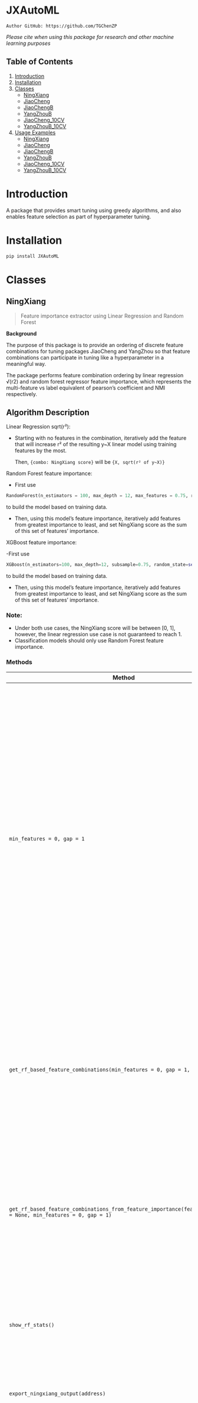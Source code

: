 # JXAutoML
```
Author GitHub: https://github.com/TGChenZP
```

*Please cite when using this package for research and other machine learning purposes*

## Table of Contents
1. [Introduction](#introduction)
2. [Installation](#installation)
3. [Classes](#classes)
    - [NingXiang](#ningxiang)
    - [JiaoCheng](#jiaocheng)
    - [JiaoChengB](#jiaochengb)
    - [YangZhouB](#yangzhoub)
    - [JiaoCheng_10CV](#jiaocheng_10cv)
    - [YangZhouB_10CV](#yangzhoub_10cv)
4. [Usage Examples](#usage-examples)
    - [NingXiang](#ningxiang-example)
    - [JiaoCheng](#jiaocheng-example)
    - [JiaoChengB](#jiaochengb-example)
    - [YangZhouB](#yangzhou-example)
    - [JiaoCheng_10CV](#jiaocheng_10cv-example)
    - [YangZhouB_10CV](#yangzhou_10cv-example)

# Introduction
A package that provides smart tuning using greedy algorithms, and also enables feature selection as part of hyperparameter tuning.

# Installation
```bash
pip install JXAutoML 
```

# Classes
## NingXiang
>Feature importance extractor using Linear Regression and Random Forest

**Background**

The purpose of this package is to provide an ordering of discrete feature combinations for tuning packages JiaoCheng and YangZhou so that feature combinations can participate in tuning like a hyperparameter in a meaningful way.

The package performs feature combination ordering by linear regression √(r2) and random forest regressor feature importance, which represents the multi-feature vs label equivalent of pearson’s coefficient and NMI respectively.

## Algorithm Description

Linear Regression sqrt(r²):

- Starting with no features in the combination, iteratively add the feature that will increase r² of the resulting y~X linear model using training features by the most.

  Then, `{combo: NingXiang score}` will be `{X, sqrt(r² of y~X)}`

Random Forest feature importance:

- First use 
```python 
RandomForest(n_estimators = 100, max_depth = 12, max_features = 0.75, random_state = self._seed, ccp_alpha = 0, max_samples = 0.75)
``` 
to build the model based on training data.

- Then, using this model’s feature importance, iteratively add features from greatest importance to least, and set NingXiang score as the sum of this set of features’ importance.

XGBoost feature importance:

-First use
```python 
XGBoost(n_estimators=100, max_depth=12, subsample=0.75, random_state=self._seed, gamma=0, eta=0.01, colsample_bytree=0.75)
``` 
to build the model based on training data.

- Then, using this model’s feature importance, iteratively add features from greatest importance to least, and set NingXiang score as the sum of this set of features’ importance.
### Note:
- Under both use cases, the NingXiang score will be between [0, 1], however, the linear regression use case is not guaranteed to reach 1.
- Classification models should only use Random Forest feature importance.


### Methods
| **Method**                                                   | **Description**                                                                                                                                                                  | **Parameters**                                                                                                                                                                                 |
|--------------------------------------------------------------|----------------------------------------------------------------------------------------------------------------------------------------------------------------------------------|-------------------------------------------------------------------------------------------------------------------------------------------------------------------------------------------------|
| `min_features = 0, gap = 1`                                  | Builds a linear regression model and gets NingXiang score based on the square root of R², iteratively adding the feature that increases R² the most each time. <br> Can set the number of features in the minimum feature combo (to avoid having a combo of just 1 or 2 features, as some models can’t train with too few features). <br> Can set the gap between the number of features in neighboring combinations (useful for Natural Language Processing where there are too many features to try all). | `min_features` (`int`): The minimum number of features in a combination. <br> `gap` (`int`): The gap between the number of features in neighboring combinations.                                                                 |
| `get_rf_based_feature_combinations(min_features = 0, gap = 1, n_jobs = 1)` | Builds a random forest model and gets NingXiang output based on feature importance. <br> Can set the number of features in the minimum feature combo. <br> Can set the gap between the number of features in neighboring combinations. | `min_features` (`int`): The minimum number of features in a combination. <br> `gap` (`int`): The gap between the number of features in neighboring combinations. <br> `n_jobs` (`int`): The number of jobs to run in parallel. |
| `get_rf_based_feature_combinations_from_feature_importance(feature_importance = None, min_features = 0, gap = 1)` | Uses ready-made feature importance to create NingXiang output. <br> Can set the number of features in the minimum feature combo. <br> Can set the gap between the number of features in neighboring combinations. | `feature_importance` (`dict` of `str:float`): Pre-calculated feature importance. <br> `min_features` (`int`): The minimum number of features in a combination. <br> `gap` (`int`): The gap between the number of features in neighboring combinations. |
| `show_rf_stats()`                                            | Displays the random forest (or XGB) feature importance dataframe and the validation score (if the validation score was inputted).                                                        | N/A                                                                                                                                                                                             |
| `export_ningxiang_output(address)`                           | Exports the current NingXiang output object as a pickle object.                                                                                                                  | `address` (`str`): The address where the pickle object will be saved. Does not need to include `.pickle`.                                                                                       |
| `get_xgb_based_feature_combinations(self, min_features=0, gap=1, n_jobs=1)` | Builds a XGBoost model and gets NingXiang output based on feature importance. <br> Can set the number of features in the minimum feature combo. <br> Can set the gap between the number of features in neighboring combinations. | `min_features` (`int`): The minimum number of features in a combination. <br> `gap` (`int`): The gap between the number of features in neighboring combinations. <br> `n_jobs` (`int`): The number of jobs to run in parallel. |

### Attributes
| **Attribute**              | **Type**            |
|----------------------------|---------------------|
| `train_x`                  | `DataFrame`         |
| `train_y`                  | `Series`            |
| `clf_type`                 | `str`  - 'Regression' or 'Classification'       |
| `ningxiang_output`         | `dict`              |
| `object_saving_address`    | `str`               |


## JiaoCheng
>Ultra greedy hyperparameter tuning algorithm

**Background**

The purpose of this package is to provide a framework for feature-by-feature tuning, a different (and in most cases faster but less accurate) method compared to JiXi, YangZhou etc.

Sometimes, a data scientist would be stuck in the midst of data cleaning, but would like to get a glimpse of how well this data is currently performing as a benchmark, and hence does not need to necessarily find the global maximum in the field space. JiaoCheng, being more greedy and hence training less combinations and taking less time than JiXi, is suitable for this purpose.

The package takes in X and y data for train, validate and test as DataFrame, as well as a dictionary of {hyperparameters name -> string: hyperparameter values as a list}, dictionary of default values for each hyperparameter and list of order of features, and autogenerates all combinations of these hyperparameters to be tuned.

JiaoCheng starts at the default values combination, and searches through different values of first hyperparameter whilst holding other hyperparameter values constant. The maximum combination from this search gets updated as the new ‘default value combination’ (now called ‘current max combination’) and the second hyperparameter is searched through holding other hyperparameter values of the ‘current max combination’ fixed. Once all hyperparameter have been searched through in this manner, if the ‘current max combination’ is the same as that before this round of all hyperparameter being searched, then the algorithm is terminated. Else, another round of search is undertaken.

The idea was taken from the Gibbs Sampling Algorithm in statistics.

### Methods
| **Method**                                        | **Description**                                                                                                                                                                  | **Parameters**                                                                                                                                                                                 |
|--------------------------------------------------|----------------------------------------------------------------------------------------------------------------------------------------------------------------------------------|-------------------------------------------------------------------------------------------------------------------------------------------------------------------------------------------------|
| `JiaoCheng()`                                    | Initialisation of the JiaoCheng object.                                                                                                                                           | N/A                                                                                                                                                                                             |
| `read_in_data(train_x, train_y, val_x, val_y, test_x, test_y)` | Reads in Train Test Split data.                                                                                                                                                  | `train_x` (`pd.DataFrame`): Training data features. <br> `train_y` (`pd.Series`): Training data labels. <br> `val_x` (`pd.DataFrame`): Validation data features. <br> `val_y` (`pd.Series`): Validation data labels. <br> `test_x` (`pd.DataFrame`): Test data features. <br> `test_y` (`pd.Series`): Test data labels. |
| `read_in_model(model, type, optimised_metric, pytorch_model)` | Reads in the underlying model class to tune for optimal parameters; also reads in what metric to optimise for, and whether the model is a PyTorch class model.                    | `model` (Any model class): Must allow `.fit()` and `.predict()`. <br> `type` (`str`): Either "Classification" or "Regression". <br> `optimised_metric` (`str`): If `type = 'Regression'`, must be in `['r2', 'rmse', 'mape']`; if `type = 'Classification'`, must be in `['accuracy', 'f1', 'precision', 'recall', 'balanced_accuracy', 'AP', 'AUC']`. <br> `pytorch_model` (`bool`): Whether the model is a PyTorch class model. |
| `set_hyperparameters(parameter_choices)`         | Reads in the different values of each hyperparameter to try. Function will automatically generate each combination.                                                               | `parameter_choices` (`dict` of `str:list`): Hyperparameter names (as defined in model class) and their sorted values to try out.                                                                                         |
| `set_non_tuneable_hyperparameters(non_tuneable_hyperparameter_choice)` | Reads in values for non-tuneable hyperparameters (i.e., doesn’t need to clog up the tuning output CSV).                                                                           | `non_tuneable_hyperparameter_choices` (`dict` of `str:int`): Non-tuneable hyperparameters that do not need to appear in the tuning output CSV.                                                  |
| `set_features(ningxiang_output)`                 | Reads in feature combinations for tuning.                                                                                                                                         | `ningxiang_output` (`dict` of `tuple:float`): Feature combinations for tuning.                                                                                                                  |
| `set_tuning_order(order)`                        | Sets the order of tuning for hyperparameters in JiaoCheng tuning.                                                                                                                 | `order` (`list`): Order of hyperparameters for tuning.                                                                                                                                          |
| `set_hyperparameter_default_values(default_values)` | Sets the default values for hyperparameters in JiaoCheng tuning.                                                                                                                  | `default_values` (`dict` of `str:int/float/str`): Default values for hyperparameters.                                                                                                           |
| `set_tuning_result_saving_address(address)`      | Sets the saving address for the tuning output CSV.                                                                                                                                | `address` (`str`): Does not need to include `.csv`.                                                                                                                                             |
| `tune(key_stats_only = False)`                   | Begins the tuning process.                                                                                                                                                        | `key_stats_only` (`bool`): If `True`, calculates only key statistics and skips non-important stats.                                                                                             |
| `read_in_tuning_result_df(address)`              | Reads in an existing DataFrame from a `.csv` file consisting of tuning results. Automatically populates the result array and checked array if CSV columns match parameter choices. | `address` (`str`): Must include `.csv`.                                                                                                                                                         |
| `set_tuning_best_model_saving_address(address)`  | Sets the address for exporting the best model as a pickle file.                                                                                                                   | `address` (`str`): Does not need to include `.pickle`.                                                                                                                                          |
| `view_best_combo_and_score()`                    | Views the current best combination and its validation score.                                                                                                                      | N/A                                                                                                                                                                                             |


### Attributes
| **Attribute**                                | **Type**            |
|----------------------------------------------|---------------------|
| `str:float`                                  | `dict`              |
| `non_tuneable_parameter_choices`             | `Dictionary`        |
| `checked`                                    | `np.array`          |
| `result`                                     | `np.array`          |
| `tuning_result_saving_address`               | `str`               |
| `best_model_saving_address`                  | `str`               |
| `best_score`                                 | `int`               |
| `best_combo`                                 | `list`              |
| `best_clf`                                   | `model object`      |
| `clf_type`                                   | `str`               |
| `combos`                                     | `List of lists`     |
| `n_items`                                    | `list`              |
| `hyperparameter_tuning_order`                | `list of hyperparameters` |
| `regression_extra_output_columns`            | `List (pre-set)`    |
| `classification_extra_output_columns`        | `list (pre-set)`    |


## JiaoChengB
>Ultra greedy hyperparameter tuning algorithm (Advanced)

**Background**

The purpose of this package is to provide a framework for feature-by-feature tuning, a different (and in most cases faster but less accurate) method compared to JiXi, YangZhou etc. Yet slightly more through (and hence expensive) than the original JiaoCheng algorithm.

Sometimes, a data scientist would be stuck in the midst of data cleaning, but would like to get a glimpse of how well this data is currently performing as a benchmark, and hence does not need to necessarily find the global maximum in the field space. JiaoCheng-B, being more greedy and hence training less combinations and taking less time than JiXi, is suitable for this purpose.

The package takes in X and y data for train, validate and test as DataFrame, as well as a dictionary of {hyperparameters name -> string: hyperparameter values as a list}, dictionary of default values for each hyperparameter and list of order of features, and autogenerates all combinations of these hyperparameters to be tuned. JiaoCheng-B has multiple stages, and each is one run on JiaoCheng: at the default values combination, and searches through different values of first hyperparameter whilst holding other hyperparameter values constant. The maximum combination from this search gets updated as the new ‘default value combination’ (now called ‘current max combination’) and the second hyperparameter is searched through holding other hyperparameter values of the ‘current max combination’ fixed. Once all hyperparameter have been searched through in this manner, if the ‘current max combination’ is the same as that before this round of all hyperparameter being searched, then this stage of the algorithm is completed. Else, another round of search is undertaken. At the completion of each stage, the order of the hyperparameters being searched is adjusted by moving the first hyperparameter to the back of the list order and repeating the stage with the new order (and default hp values once again). The algorithm only terminates when every hyperparameter had its turn as the first-searched hyperparameter

Due to the JX architecture memorising tuned combination from previous stages, the
algorithm typically has very similar total searched combinations as JiaoCheng[-A], and can
therefore be considered an insurance taken out for JiaoCheng[-A] at a very cheap premium.

### Methods
| **Method**                                        | **Description**                                                                                                                                                                  | **Parameters**                                                                                                                                                                                 |
|--------------------------------------------------|----------------------------------------------------------------------------------------------------------------------------------------------------------------------------------|-------------------------------------------------------------------------------------------------------------------------------------------------------------------------------------------------|
| `JiaoCheng()`                                    | Initialises the object.                                                                                                                                                          | N/A                                                                                                                                                                                             |
| `read_in_data(train_x, train_y, val_x, val_y, test_x, test_y)` | Reads in Train Test Split data.                                                                                                                                                  | `train_x` (`pd.DataFrame`): Training data features. <br> `train_y` (`pd.Series`): Training data labels. <br> `val_x` (`pd.DataFrame`): Validation data features. <br> `val_y` (`pd.Series`): Validation data labels. <br> `test_x` (`pd.DataFrame`): Test data features. <br> `test_y` (`pd.Series`): Test data labels. |
| `read_in_model(model, type, optimised_metric, pytorch_model)` | Reads in the underlying model class to tune for optimal parameters, the metric to optimise for, and whether the model is a PyTorch class model.                                  | `model` (Any model class): Must allow `.fit()` and `.predict()`. <br> `type` (`str`): Either "Classification" or "Regression". <br> `optimised_metric` (`str`): Metric to optimise, varies by `type`. <br> `pytorch_model` (`bool`): Whether the model is a PyTorch class model. |
| `set_hyperparameters(parameter_choices)`         | Reads in the different values of each hyperparameter to try. Automatically generates each combination.                                                                            | `parameter_choices` (`dict` of `str:list`): Hyperparameter names and their corresponding values to try.                                                                                         |
| `set_non_tuneable_hyperparameters(non_tuneable_hyperparameter_choice)` | Reads in values for non-tuneable hyperparameters.                                                                                                                                  | `non_tuneable_hyperparameter_choices` (`dict` of `str:int`): Non-tuneable hyperparameters that do not need to appear in the tuning output CSV.                                                  |
| `set_features(ningxiang_output)`                 | Reads in feature combinations for tuning.                                                                                                                                         | `ningxiang_output` (`dict` of `tuple:float`): Feature combinations for tuning.                                                                                                                  |
| `set_tuning_order(order)`                        | Sets the order of tuning for hyperparameters in JiaoCheng tuning.                                                                                                                 | `order` (`list`): Order of hyperparameters for tuning.                                                                                                                                          |
| `set_hyperparameter_default_values(default_values)` | Sets the default values for hyperparameters in JiaoCheng tuning.                                                                                                                  | `default_values` (`dict` of `str:int/float/str`): Default values for hyperparameters.                                                                                                           |
| `set_tuning_result_saving_address(address)`      | Sets the saving address for the tuning output CSV.                                                                                                                                | `address` (`str`): Does not need to include `.csv`.                                                                                                                                             |
| `tune(key_stats_only = False)`                   | Begins the tuning process.                                                                                                                                                        | `key_stats_only` (`bool`): If `True`, calculates only key statistics and skips non-important stats.                                                                                             |
| `read_in_tuning_result_df(address)`              | Reads in an existing DataFrame from a `.csv` file consisting of tuning results. Automatically populates the result array and checked array if CSV columns match parameter choices. | `address` (`str`): Must include `.csv`.                                                                                                                                                         |
| `set_tuning_best_model_saving_address(address)`  | Sets the address for exporting the best model as a pickle file.                                                                                                                   | `address` (`str`): Does not need to include `.pickle`.                                                                                                                                          |
| `view_best_combo_and_score()`                    | Views the current best combination and its validation score.                                                                                                                      | N/A                                                                                                                                                                                             |

### Attributes

| **Attribute**                                | **Type**            |
|----------------------------------------------|---------------------|
| `np.array`                                   | `np.array`          |
| `result`                                     | `np.array`          |
| `tuning_result_saving_address`               | `str`               |
| `best_model_saving_address`                  | `str`               |
| `best_score = -np.inf`                       | `int`               |
| `best_combo`                                 | `list`              |
| `best_clf`                                   | `model object`      |
| `clf_type`                                   | `str` – 'Regression' or 'Classification' |
| `combos`                                     | `List of lists`     |
| `n_items`                                    | `list` - Denotes how many values in each hyperparameter dimension |
| `hyperparameter_tuning_order`                | `list of hyperparameters` |
| `regression_extra_output_columns`            | `List (pre-set)`    |
| `classification_extra_output_columns`        | `list (pre-set)`    |


## YangZhouB
>Greedy hyperparameter tuning algorithm

**Background**

**YangZhou-B** begins by searching all **Cruise Combinations** (mathematical combinations of all cruise indices from each dimension). Cruise indices are:

- `[0, 4]`, `[0, 5]`, `[0, 3, 6]` or `[0, 4, 7]` for dimensions containing 5, 6, 7, and 8 values respectively.

The maximum gap between two indices is 5, and the minimum is 3.

Then, starting with the median combination (median index of each dimension) as the initial core, the **Guidance Algorithm** is activated, in which all the horizontal/vertical neighboring combinations are searched (i.e., all the combinations which are the same as the core except for one dimension being +1 or -1 compared to previously). If `score(neighbour) - score(core) >= -0.005`, then the neighboring combination is added as the new core.

The **Guidance Algorithm** is then repeated for each of the new cores. When no new cores need to be tested, the maximum scoring combination will have all surrounding neighbors searched, and if a new maximum scoring combination is found, then it will also get its neighbors searched until no new maximum scoring combination can be found. The **Guidance Algorithm** is then terminated.

The **Cruise Algorithm** is then subsequently activated, in which each of the cruise combinations' scores will be compared to the current best scoring combination and its surrounding +/-1 neighbor block (including itself). If a cruise combination’s score is higher than the:

`warning threshold = mean(best surrounding block) - qt(0.95) * (sd / √(3^d))`

then the **Guidance Algorithm** will be restarted on that cruise combination.

The **Cruise Algorithm** terminates once all cruise combinations have been compared to the warning threshold (which could change as the **Cruise Algorithm** goes on).

Once the **Cruise Algorithm** ends, the **Guidance Algorithm** gets activated one more time starting at the current maximum scoring combination, and the whole **YangZhou-B Algorithm** ends when this call of **Guidance Algorithm** is finished.

> **Note**: Although scores of certain combinations will undoubtedly be called upon multiple times, they can be stored and thus the expensive basic operation of train-searching a combination will only ever need to be completed once for each combination.


***Algorithm Assumptions***
1. The scores observed from the same {data, model, hyperparameter combination, split size}
belongs to the same underlying population which are normally distributed around a theoretical
value.
i.e. Accuracies of SVM on a fixed set of hyperparameters with 80-20 split size on the same set
of data (but with random holdouts of 80% training data) is considered to be sampled from the
same population (and thereby same distribution)

### Methods
| **Method**                                        | **Description**                                                                                                                                                                  | **Parameters**                                                                                                                                                                                 |
|--------------------------------------------------|----------------------------------------------------------------------------------------------------------------------------------------------------------------------------------|-------------------------------------------------------------------------------------------------------------------------------------------------------------------------------------------------|
| `YangZhouB()`                                    | Initialises the object.                                                                                                                                                          | N/A                                                                                                                                                                                             |
| `read_in_data(train_x, train_y, val_x, val_y, test_x, test_y)` | Reads in Train Test Split data.                                                                                                                                                  | `train_x` (`pd.DataFrame`): Training data features. <br> `train_y` (`pd.Series`): Training data labels. <br> `val_x` (`pd.DataFrame`): Validation data features. <br> `val_y` (`pd.Series`): Validation data labels. <br> `test_x` (`pd.DataFrame`): Test data features. <br> `test_y` (`pd.Series`): Test data labels. |
| `read_in_model(model, type, optimised_metric, pytorch_model)` | Reads in the underlying model class to tune for optimal parameters, the metric to optimise for, and whether the model is a PyTorch class model.                                  | `model` (Any model class): Must allow `.fit()` and `.predict()`. <br> `type` (`str`): Either "Classification" or "Regression". <br> `optimised_metric` (`str`): Metric to optimise, varies by `type`. <br> `pytorch_model` (`bool`): Whether the model is a PyTorch class model. |
| `set_hyperparameters(parameter_choices)`         | Reads in the different values of each hyperparameter to try. Automatically generates each combination.                                                                            | `parameter_choices` (`dict` of `str:list`): Hyperparameter names and their corresponding values to try.                                                                                         |
| `set_non_tuneable_hyperparameters(non_tuneable_hyperparameter_choice)` | Reads in values for non-tuneable hyperparameters.                                                                                                                                  | `non_tuneable_hyperparameter_choices` (`dict` of `str:int`): Non-tuneable hyperparameters that do not need to appear in the tuning output CSV.                                                  |
| `set_features(ningxiang_output)`                 | Reads in feature combinations for tuning.                                                                                                                                         | `ningxiang_output` (`dict` of `tuple:float`): Feature combinations for tuning.                                                                                                                  |
| `set_tuning_result_saving_address(address)`      | Sets the saving address for the tuning output CSV.                                                                                                                                | `address` (`str`): Does not need to include `.csv`.                                                                                                                                             |
| `tune(key_stats_only = False)`                   | Begins the tuning process.                                                                                                                                                        | `key_stats_only` (`bool`): If `True`, calculates only key statistics and skips non-important stats.                                                                                             |
| `tune_parallel(part, splits, key_stats_only = False)` | Begins the tuning process, splitting all combinations into parts and tuning the specified part.                                                                                   | `part` (`int`): The specific part to tune. <br> `splits` (`int`): The number of splits. <br> `key_stats_only` (`bool`): If `True`, calculates only key statistics and skips non-important stats. |
| `read_in_tuning_result_df(address)`              | Reads in an existing DataFrame from a `.csv` file consisting of tuning results. Automatically populates the result array and checked array if CSV columns match parameter choices. | `address` (`str`): Must include `.csv`.                                                                                                                                                         |
| `set_tuning_best_model_saving_address(address)`  | Sets the address for exporting the best model as a pickle file.                                                                                                                   | `address` (`str`): Does not need to include `.pickle`.                                                                                                                                          |
| `view_best_combo_and_score()`                    | Views the current best combination and its validation score.                                                                                                                      | N/A                                                                                                                                                                                             |

### Attributes
| **Attribute**                                | **Type**            |
|----------------------------------------------|---------------------|
| `hyperparameters`                            | `list`              |
| `feature_n_ningxiang_score_dict`             | `Dictionary`        |
| `str:float`                                  | `str:float`         |
| `non_tuneable_parameter_choices`             | `Dictionary`        |
| `str:str/float/int`                          | `str:str/float/int` |
| `checked`                                    | `np.array`          |
| `result`                                     | `np.array`          |
| `checked_core`                               | `np.array`          |
| `been_cruised`                               | `np.array`          |
| `combo`                                      | `np.array`          |
| `been_best`                                  | `np.array`          |
| `tuning_result_saving_address`               | `str`               |
| `best_model_saving_address`                  | `str`               |
| `best_score = -np.inf`                       | `int`               |
| `best_combo`                                 | `list`              |
| `best_clf`                                   | `model object`      |
| `clf_type`                                   | `str` – 'Regression' or 'Classification' |
| `n_items`                                    | `list` - Denotes how many values in each hyperparameter dimension |
| `regression_extra_output_columns`            | `List (pre-set)`    |
| `classification_extra_output_columns`        | `list (pre-set)`    |

## JiaoCheng_10CV
>10Cross Validation version of [JiaoCheng](#jiaocheng)

**Background**

See [JiaoCheng](#jiaocheng)

### Methods
| **Method**                                        | **Description**                                                                                                                                                                  | **Parameters**                                                                                                                                                                                 |
|--------------------------------------------------|----------------------------------------------------------------------------------------------------------------------------------------------------------------------------------|-------------------------------------------------------------------------------------------------------------------------------------------------------------------------------------------------|
| `JiaoCheng_10CV()`                                    | Initialisation of the JiaoCheng_10CV object.                                                                                                                                           | N/A                                                                                                                                                                                             |
| `read_in_data(train_x_list, train_y_list, val_x_list, val_y_list)` | Reads in Train Test Split data.                                                                                                                                                  | `train_x_list` (`List[pd.DataFrame]`): Training data features (list containing one for every fold). <br> `train_y_list` (`List[pd.Series]`): Training data labels (list containing one for every fold). <br> `val_x_list` (`List[pd.DataFrame]`): Validation data features (list containing one for every fold). <br> `val_y_list` (`List[pd.Series]`): Validation data labels (list containing one for every fold).|
| `read_in_model(model, type, optimised_metric, pytorch_model)` | Reads in the underlying model class to tune for optimal parameters; also reads in what metric to optimise for, and whether the model is a PyTorch class model.                    | `model` (Any model class): Must allow `.fit()` and `.predict()`. <br> `type` (`str`): Either "Classification" or "Regression". <br> `optimised_metric` (`str`): If `type = 'Regression'`, must be in `['r2', 'rmse', 'mape']`; if `type = 'Classification'`, must be in `['accuracy', 'f1', 'precision', 'recall', 'balanced_accuracy', 'AP', 'AUC']`. <br> `pytorch_model` (`bool`): Whether the model is a PyTorch class model. |
| `set_hyperparameters(parameter_choices)`         | Reads in the different values of each hyperparameter to try. Function will automatically generate each combination.                                                               | `parameter_choices` (`dict` of `str:list`): Hyperparameter names (as defined in model class) and their sorted values to try out.                                                                                         |
| `set_non_tuneable_hyperparameters(non_tuneable_hyperparameter_choice)` | Reads in values for non-tuneable hyperparameters (i.e., doesn’t need to clog up the tuning output CSV).                                                                           | `non_tuneable_hyperparameter_choices` (`dict` of `str:int`): Non-tuneable hyperparameters that do not need to appear in the tuning output CSV.                                                  |
| `set_features(ningxiang_output)`                 | Reads in feature combinations for tuning.                                                                                                                                         | `ningxiang_output` (`dict` of `tuple:float`): Feature combinations for tuning.                                                                                                                  |
| `set_tuning_order(order)`                        | Sets the order of tuning for hyperparameters in JiaoCheng_10CV tuning.                                                                                                                 | `order` (`list`): Order of hyperparameters for tuning.                                                                                                                                          |
| `set_hyperparameter_default_values(default_values)` | Sets the default values for hyperparameters in JiaoCheng_10CV tuning.                                                                                                                  | `default_values` (`dict` of `str:int/float/str`): Default values for hyperparameters.                                                                                                           |
| `set_tuning_result_saving_address(address)`      | Sets the saving address for the tuning output CSV.                                                                                                                                | `address` (`str`): Does not need to include `.csv`.                                                                                                                                             |
| `tune(key_stats_only = False)`                   | Begins the tuning process.                                                                                                                                                        | `key_stats_only` (`bool`): If `True`, calculates only key statistics and skips non-important stats.                                                                                             |
| `read_in_tuning_result_df(address)`              | Reads in an existing DataFrame from a `.csv` file consisting of tuning results. Automatically populates the result array and checked array if CSV columns match parameter choices. | `address` (`str`): Must include `.csv`.                                                                                                                                                         |
| `set_tuning_best_model_saving_address(address)`  | Sets the address for exporting the best model as a pickle file.                                                                                                                   | `address` (`str`): Does not need to include `.pickle`.                                                                                                                                          |
| `view_best_combo_and_score()`                    | Views the current best combination and its validation score.                                                                                                                      | N/A                                                                                                                                                                                             |


### Attributes
| **Attribute**                                | **Type**            |
|----------------------------------------------|---------------------|
| `str:float`                                  | `dict`              |
| `non_tuneable_parameter_choices`             | `Dictionary`        |
| `checked`                                    | `np.array`          |
| `result`                                     | `np.array`          |
| `tuning_result_saving_address`               | `str`               |
| `best_model_saving_address`                  | `str`               |
| `best_score`                                 | `int`               |
| `best_combo`                                 | `list`              |
| `best_clf`                                   | `model object`      |
| `clf_type`                                   | `str`               |
| `combos`                                     | `List of lists`     |
| `n_items`                                    | `list`              |
| `hyperparameter_tuning_order`                | `list of hyperparameters` |


## YangZhouB_10CV
>10Cross Validation version of [YangZhouB](#yangzhoub)

**Background**

See [YangZhouB](#yangzhoub)

### Methods
| **Method**                                        | **Description**                                                                                                                                                                  | **Parameters**                                                                                                                                                                                 |
|--------------------------------------------------|----------------------------------------------------------------------------------------------------------------------------------------------------------------------------------|-------------------------------------------------------------------------------------------------------------------------------------------------------------------------------------------------|
| `YangZhouB_10CV()`                                    | Initialises the object.                                                                                                                                                          | N/A                                                                                                                                                                                             |
| `read_in_data(train_x_list, train_y_list, val_x_list, val_y_list)` | Reads in Train Test Split data.                                                                                                                                                  | `train_x_list` (`List[pd.DataFrame]`): Training data features (list containing one for every fold). <br> `train_y_list` (`List[pd.Series]`): Training data labels (list containing one for every fold). <br> `val_x_list` (`List[pd.DataFrame]`): Validation data features (list containing one for every fold). <br> `val_y_list` (`List[pd.Series]`): Validation data labels (list containing one for every fold).|
| `read_in_model(model, type, optimised_metric, pytorch_model)` | Reads in the underlying model class to tune for optimal parameters, the metric to optimise for, and whether the model is a PyTorch class model.                                  | `model` (Any model class): Must allow `.fit()` and `.predict()`. <br> `type` (`str`): Either "Classification" or "Regression". <br> `optimised_metric` (`str`): Metric to optimise, varies by `type`. <br> `pytorch_model` (`bool`): Whether the model is a PyTorch class model. |
| `set_hyperparameters(parameter_choices)`         | Reads in the different values of each hyperparameter to try. Automatically generates each combination.                                                                            | `parameter_choices` (`dict` of `str:list`): Hyperparameter names and their corresponding values to try.                                                                                         |
| `set_non_tuneable_hyperparameters(non_tuneable_hyperparameter_choice)` | Reads in values for non-tuneable hyperparameters.                                                                                                                                  | `non_tuneable_hyperparameter_choices` (`dict` of `str:int`): Non-tuneable hyperparameters that do not need to appear in the tuning output CSV.                                                  |
| `set_features(ningxiang_output)`                 | Reads in feature combinations for tuning.                                                                                                                                         | `ningxiang_output` (`dict` of `tuple:float`): Feature combinations for tuning.                                                                                                                  |
| `set_tuning_result_saving_address(address)`      | Sets the saving address for the tuning output CSV.                                                                                                                                | `address` (`str`): Does not need to include `.csv`.                                                                                                                                             |
| `tune(key_stats_only = False)`                   | Begins the tuning process.                                                                                                                                                        | `key_stats_only` (`bool`): If `True`, calculates only key statistics and skips non-important stats.                                                                                             |
| `tune_parallel(part, splits, key_stats_only = False)` | Begins the tuning process, splitting all combinations into parts and tuning the specified part.                                                                                   | `part` (`int`): The specific part to tune. <br> `splits` (`int`): The number of splits. <br> `key_stats_only` (`bool`): If `True`, calculates only key statistics and skips non-important stats. |
| `read_in_tuning_result_df(address)`              | Reads in an existing DataFrame from a `.csv` file consisting of tuning results. Automatically populates the result array and checked array if CSV columns match parameter choices. | `address` (`str`): Must include `.csv`.                                                                                                                                                         |
| `set_tuning_best_model_saving_address(address)`  | Sets the address for exporting the best model as a pickle file.                                                                                                                   | `address` (`str`): Does not need to include `.pickle`.                                                                                                                                          |
| `view_best_combo_and_score()`                    | Views the current best combination and its validation score.                                                                                                                      | N/A                                                                                                                                                                                             |

### Attributes
| **Attribute**                                | **Type**            |
|----------------------------------------------|---------------------|
| `hyperparameters`                            | `list`              |
| `feature_n_ningxiang_score_dict`             | `Dictionary`        |
| `str:float`                                  | `str:float`         |
| `non_tuneable_parameter_choices`             | `Dictionary`        |
| `str:str/float/int`                          | `str:str/float/int` |
| `checked`                                    | `np.array`          |
| `result`                                     | `np.array`          |
| `checked_core`                               | `np.array`          |
| `been_cruised`                               | `np.array`          |
| `combo`                                      | `np.array`          |
| `been_best`                                  | `np.array`          |
| `tuning_result_saving_address`               | `str`               |
| `best_model_saving_address`                  | `str`               |
| `best_score = -np.inf`                       | `int`               |
| `best_combo`                                 | `list`              |
| `best_clf`                                   | `model object`      |
| `clf_type`                                   | `str` – 'Regression' or 'Classification' |
| `n_items`                                    | `list` - Denotes how many values in each hyperparameter dimension |

# *Usage Examples*
## *Create Dataset*
```python
from sklearn.datasets import make_regression, make_classification
from sklearn.model_selection import train_test_split

# create regression data
X_reg, y_reg = make_regression(
    n_samples=100, n_features=5, noise=0.1, random_state=42
)
X_reg_df = pd.DataFrame(
    X_reg, columns=[f"feature_{i+1}" for i in range(X_reg.shape[1])]
)
y_reg_series = pd.Series(y_reg, name="target")

## train-test split
X_reg_df_train, X_reg_df_valtest, y_reg_series_train, y_reg_series_valtest = (
    train_test_split(X_reg_df, y_reg_series, test_size=0.3, random_state=42)
)
X_reg_df_val, X_reg_df_test, y_reg_series_val, y_reg_series_test = train_test_split(
    X_reg_df_valtest, y_reg_series_valtest, test_size=0.5, random_state=42
)

# Create classification data
X_class_2, y_class_2 = make_classification(
    n_samples=100,
    n_features=5,
    n_classes=2,
    n_clusters_per_class=1,
    random_state=42,
)
X_class_2_df = pd.DataFrame(
    X_class_2, columns=[f"feature_{i+1}" for i in range(X_class_2.shape[1])]
)
y_class_2_series = pd.Series(y_class_2, name="target")

## train-test split
(
    X_class_2_df_train,
    X_class_2_df_valtest,
    y_class_2_series_train,
    y_class_2_series_valtest,
) = train_test_split(X_class_2_df, y_class_2_series, test_size=0.3, random_state=42)
X_class_2_df_val, X_class_2_df_test, y_class_2_series_val, y_class_2_series_test = (
    train_test_split(
        X_class_2_df_valtest,
        y_class_2_series_valtest,
        test_size=0.5,
        random_state=42,
    )
)

# 10CV
# regression
X_reg_df_train = X_reg_df_train.reset_index(drop=True)
y_reg_series = y_reg_series.reset_index(drop=True)
kf = KFold(n_splits=10, shuffle=True, random_state=42)
reg_cv_splits = list(kf.split(X_reg_df_train, y_reg_series))

train_X_reg_list = [X_reg_df_train.iloc[train_idx] for train_idx, _ in reg_cv_splits]
val_y_reg_list = [y_reg_series.iloc[train_idx] for train_idx, _ in reg_cv_splits]

val_X_reg_list = [X_reg_df_train.iloc[val_idx] for _, val_idx in reg_cv_splits]
val_y_reg_list = [y_reg_series.iloc[val_idx] for _, val_idx in reg_cv_splits]

# classification
X_class_2_df_train = X_class_2_df_train.reset_index(drop=True)
y_class_2_series_train = y_class_2_series_train.reset_index(drop=True)
kf = KFold(n_splits=10, shuffle=True, random_state=42)
class_2_cv_splits = list(kf.split(X_class_2_df_train, y_class_2_series_train))

train_X_class_2_list = [X_class_2_df_train.iloc[train_idx] for train_idx, _ in class_2_cv_splits]
train_y_class_2_list = [y_class_2_series_train.iloc[train_idx] for train_idx, _ in class_2_cv_splits]

val_X_class_2_list = [X_class_2_df_train.iloc[val_idx] for _, val_idx in class_2_cv_splits]
val_y_class_2_list = [y_class_2_series_train.iloc[val_idx] for _, val_idx in class_2_cv_splits]

```

## *NingXiang Example*
*RF features*
```python
# REGRESSION
feature_selector = NingXiang()
feature_selector.read_in_train_data(X_reg_df_train, y_reg_series_test)
feature_selector.set_model_type('Regression')

## feature order object
reg_feature_order_dict = feature_selector.get_rf_based_feature_combinations(n_jobs=-1)

feature_selector.show_rf_stats()


# CLASSIFICATION
feature_selector = NingXiang()
feature_selector.read_in_train_data(X_class_2_df_train, y_class_2_series_train)
feature_selector.set_model_type('Classification')

## feature order object
class_feature_order_dict = feature_selector.get_rf_based_feature_combinations(n_jobs=-1)

feature_selector.show_rf_stats()
```

## *JiaoCheng Example*
```python
# CLASSIFICATION, WITH FEATURES TUNED AS HYPERPARAMETER

from JXAutoML.JiaoCheng import JiaoCheng as tuner
from sklearn.ensemble import RandomForestClassifier as clf

# what values to try for each hyperparameter
parameter_choices = {
    "max_depth": (3, 6, 12, 24),
    "max_samples": (0.4, 0.55, 0.7, 0.85),
}

# what values to set non-tuneable parameters/hyperparameters
non_tunable_hyperparameters_dict = {"random_state": 42, "n_jobs": -1}

tuning_order = ["features", "max_depth", "max_samples"]
default_hyperparameter_values = {"features": 0, "max_depth": 3, "max_samples": 0.4}

tuner = tuner()

# define what model we are tuning
tuner.read_in_model(
    clf, 'Classification', pytorch_model=False, optimised_metric='accuracy'
)

# read in the data for training and validation
tuner.read_in_data(X_class_2_df_train, y_class_2_series_train, X_class_2_df_val, y_class_2_series_val, X_class_2_df_test, y_class_2_series_test)

# set what hp values to tune
tuner.set_hyperparameters(parameter_choices)
# WARNING: this may take a while if no. tuneable hyperparameters are large

# set up hp values that need to be changed from default but NOT to be tuned
tuner.set_non_tuneable_hyperparameters(non_tunable_hyperparameters_dict)

# set up feature importance ordering
tuner.set_features(class_feature_order_dict)
# WARNING: this may take a while if no. tuneable hyperparameters are large

# set up the order of hyperparameters when iteratively tuning using JiaoCheng
tuner.set_tuning_order(tuning_order)

# set up the default hp values for first iteration of tuning JiaoCheng
tuner.set_hyperparameter_default_values(default_hyperparameter_values)

# set up where to save the tuning result csv
tuner.set_tuning_result_saving_address(
    'jiaocheng_test_tuning_result.csv'
)

# set up where to save the current best model
tuner.set_best_model_saving_address(
    'jiaocheng_test_tuning_best_model'
)

tuner.tune()
```

## *JiaoChengB Example*
```python
# REGRESSION
from JXAutoML.JiaoChengB import JiaoChengB as tuner
from sklearn.ensemble import RandomForestRegressor as clf

# what values to try for each hyperparameter
parameter_choices = {
    "max_depth": (3, 6, 12, 24),
    "max_samples": (0.4, 0.55, 0.7, 0.85),
}

# what values to set non-tuneable parameters/hyperparameters
non_tunable_hyperparameters_dict = {"random_state": 42, "n_jobs": -1}

tuning_order = ["max_depth", "max_samples"]
default_hyperparameter_values = {"max_depth": 3, "max_samples": 0.4}


tuner = tuner()

# define what model we are tuning
tuner.read_in_model(
    clf, 'Regression', pytorch_model=False, optimised_metric='r2'
)

# read in the data for training and validation
tuner.read_in_data(X_reg_df_train, y_reg_series_train, X_reg_df_val, y_reg_series_val, X_reg_df_test, y_reg_series_test)

# set what hp values to tune
tuner.set_hyperparameters(parameter_choices)
# WARNING: this may take a while if no. tuneable hyperparameters are large

# set up hp values that need to be changed from default but NOT to be tuned
tuner.set_non_tuneable_hyperparameters(non_tunable_hyperparameters_dict)

# set up the order of hyperparameters when iteratively tuning using JiaoCheng
tuner.set_tuning_order(tuning_order)

# set up the default hp values for first iteration of tuning JiaoCheng
tuner.set_hyperparameter_default_values(default_hyperparameter_values)

# set up where to save the tuning result csv
tuner.set_tuning_result_saving_address(
    'jiaochengb_test_tuning_result.csv'
)

# set up where to save the current best model
tuner.set_best_model_saving_address(
    'jiaochengb_test_tuning_best_model'
)

tuner.tune()
```

## *YangZhou Example*
```python
# CLASSIFICATION, WITH FEATURES TUNED AS HYPERPARAMETER
from JXAutoML.YangZhouB import YangZhouB as tuner
from sklearn.ensemble import RandomForestClassifier as clf

# what values to try for each hyperparameter
parameter_choices = {
    "max_depth": (3, 6, 12, 24),
    "max_samples": (0.4, 0.55, 0.7, 0.85),
}

# what values to set non-tuneable parameters/hyperparameters
non_tunable_hyperparameters_dict = {"random_state": 42, "n_jobs": -1}

tuner = tuner()

# define what model we are tuning
tuner.read_in_model(
    clf, 'Classification', pytorch_model=False, optimised_metric='accuracy'
)

# read in the data for training and validation
tuner.read_in_data(X_class_2_df_train, y_class_2_series_train, X_class_2_df_val, y_class_2_series_val, X_class_2_df_test, y_class_2_series_test)

# set what hp values to tune
tuner.set_hyperparameters(parameter_choices)
# WARNING: this may take a while if no. tuneable hyperparameters are large

# set up hp values that need to be changed from default but NOT to be tuned
tuner.set_non_tuneable_hyperparameters(non_tunable_hyperparameters_dict)

# set up feature importance ordering

tuner.set_features(class_feature_order_dict)
# WARNING: this may take a while if no. tuneable hyperparameters are large

# set up where to save the tuning result csv
tuner.set_tuning_result_saving_address(
    "yangzhou_test_tuning_result.csv"
)

# set up where to save the current best model
tuner.set_best_model_saving_address(
    "yangzhou_test_tuning_best_model"
)

tuner.tune()
```

## *JiaoCheng_10CV Example*
```python
# CLASSIFICATION, WITH FEATURES TUNED AS HYPERPARAMETER

from JXAutoML.JiaoCheng_10CV import JiaoCheng_10CV as tuner
from sklearn.ensemble import RandomForestClassifier as clf

# what values to try for each hyperparameter
parameter_choices = {
    "max_depth": (3, 6, 12, 24),
    "max_samples": (0.4, 0.55, 0.7, 0.85),
}

# what values to set non-tuneable parameters/hyperparameters
non_tunable_hyperparameters_dict = {"random_state": 42, "n_jobs": -1}

tuning_order = ["features", "max_depth", "max_samples"]
default_hyperparameter_values = {"features": 0, "max_depth": 3, "max_samples": 0.4}

tuner = tuner()

# define what model we are tuning
tuner.read_in_model(
    clf, 'Classification', pytorch_model=False, optimised_metric='accuracy'
)

# read in the data for training and validation
tuner.read_in_data(train_X_class_2_list, train_y_class_2_list, val_X_class_2_list, val_y_class_2_list)

# set what hp values to tune
tuner.set_hyperparameters(parameter_choices)
# WARNING: this may take a while if no. tuneable hyperparameters are large

# set up hp values that need to be changed from default but NOT to be tuned
tuner.set_non_tuneable_hyperparameters(non_tunable_hyperparameters_dict)

# set up feature importance ordering
tuner.set_features(class_feature_order_dict)
# WARNING: this may take a while if no. tuneable hyperparameters are large

# set up the order of hyperparameters when iteratively tuning using JiaoCheng
tuner.set_tuning_order(tuning_order)

# set up the default hp values for first iteration of tuning JiaoCheng
tuner.set_hyperparameter_default_values(default_hyperparameter_values)

# set up where to save the tuning result csv
tuner.set_tuning_result_saving_address(
    'jiaocheng10cv_test_tuning_result.csv'
)

# set up where to save the current best model
tuner.set_best_model_saving_address(
    'jiaocheng10cv_test_tuning_best_model'
)

tuner.tune()
```

## *YangZhou_10CV Example*
```python
# CLASSIFICATION, WITH FEATURES TUNED AS HYPERPARAMETER
from JXAutoML.YangZhouB_10CV import YangZhouB_10CV as tuner
from sklearn.ensemble import RandomForestClassifier as clf

# what values to try for each hyperparameter
parameter_choices = {
    "max_depth": (3, 6, 12, 24),
    "max_samples": (0.4, 0.55, 0.7, 0.85),
}

# what values to set non-tuneable parameters/hyperparameters
non_tunable_hyperparameters_dict = {"random_state": 42, "n_jobs": -1}

tuner = tuner()

# define what model we are tuning
tuner.read_in_model(
    clf, 'Classification', pytorch_model=False, optimised_metric='accuracy'
)

# read in the data for training and validation
tuner.read_in_data(train_X_class_2_list, train_y_class_2_list, val_X_class_2_list, val_y_class_2_list)

# set what hp values to tune
tuner.set_hyperparameters(parameter_choices)
# WARNING: this may take a while if no. tuneable hyperparameters are large

# set up hp values that need to be changed from default but NOT to be tuned
tuner.set_non_tuneable_hyperparameters(non_tunable_hyperparameters_dict)

# set up feature importance ordering

tuner.set_features(class_feature_order_dict)
# WARNING: this may take a while if no. tuneable hyperparameters are large

# set up where to save the tuning result csv
tuner.set_tuning_result_saving_address(
    "yangzhou10cv_test_tuning_result.csv"
)

# set up where to save the current best model
tuner.set_best_model_saving_address(
    "yangzhou10cv_test_tuning_best_model"
)

tuner.tune()
```